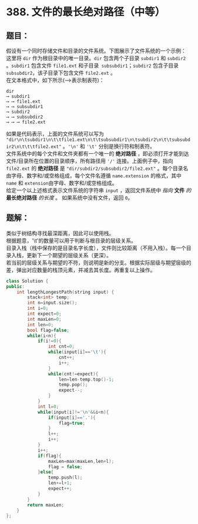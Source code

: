 # 388. 文件的最长绝对路径（中等）
## 题目：
假设有一个同时存储文件和目录的文件系统。下图展示了文件系统的一个示例：\
这里将 `dir` 作为根目录中的唯一目录。`dir` 包含两个子目录 `subdir1` 和 `subdir2` 。`subdir1` 包含文件 `file1.ext` 和子目录` subsubdir1`；`subdir2` 包含子目录 `subsubdir2`，该子目录下包含文件 `file2.ext` 。\
在文本格式中，如下所示(⟶表示制表符)：
```
dir
⟶ subdir1
⟶ ⟶ file1.ext
⟶ ⟶ subsubdir1
⟶ subdir2
⟶ ⟶ subsubdir2
⟶ ⟶ ⟶ file2.ext
```
如果是代码表示，上面的文件系统可以写为 `"dir\n\tsubdir1\n\t\tfile1.ext\n\t\tsubsubdir1\n\tsubdir2\n\t\tsubsubdir2\n\t\t\tfile2.ext"` 。`'\n'` 和 `'\t'` 分别是换行符和制表符。\
文件系统中的每个文件和文件夹都有一个唯一的 **绝对路径** ，即必须打开才能到达文件/目录所在位置的目录顺序，所有路径用 `'/'` 连接。上面例子中，指向 `file2.ext` 的 **绝对路径** 是 `"dir/subdir2/subsubdir2/file2.ext"` 。每个目录名由字母、数字和/或空格组成，每个文件名遵循 `name.extension` 的格式，其中 `name` 和 `extension`由字母、数字和/或空格组成。\
给定一个以上述格式表示文件系统的字符串 `input` ，返回文件系统中 _指向_ **文件** _的_ **最长绝对路径** _的长度_ 。 如果系统中没有文件，返回 `0`。
## 题解：
类似于树结构寻找最深距离，因此可以使用栈。\
根据题意，'\t'的数量可以用于判断与根目录的层级关系。\
目录入栈（栈中保存的是目录名字长度），文件则比较距离（不用入栈）。每一个目录入栈，更新下一个期望的层级关系（更深）。\
若当前的层级关系与期望的不符，则说明是新的分支。根据实际层级与期望层级的差，弹出对应数量的栈顶元素，并减去其长度。再重复以上操作。
```c++
class Solution {
public:
    int lengthLongestPath(string input) {
        stack<int> temp;
        int n=input.size();
        int i=0;
        int expect=0;
        int maxLen=0;
        int len=0;
        bool flag=false;
        while(i<n){
            if(i!=0){
                int cnt=0;
                while(input[i]=='\t'){
                    cnt++;
                    i++;
                }
                while(cnt!=expect){
                    len=len-temp.top()-1;
                    temp.pop();
                    expect--;
                }
            }
            int l=0;
            while(input[i]!='\n'&&i<n){
                if(input[i]=='.'){
                    flag=true;
                }
                l++;
                i++;
            }
            i++;
            if(flag){
                maxLen=max(maxLen,len+l);
                flag = false;
            }else{
                temp.push(l);
                len+=l+1;
                expect++;
            }
        }
        return maxLen;
    }
};
```